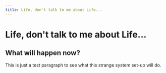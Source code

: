 ```yaml
---
title: Life, don't talk to me about Life...
---
```


# Life, don't talk to me about Life...

## What will happen now?

This is just a test paragraph to see what this strange system set-up will do.